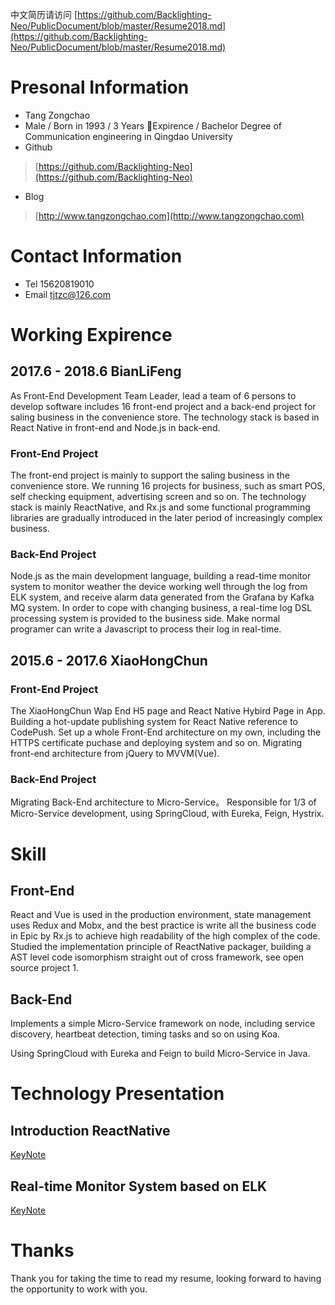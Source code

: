 中文简历请访问 [https://github.com/Backlighting-Neo/PublicDocument/blob/master/Resume2018.md](https://github.com/Backlighting-Neo/PublicDocument/blob/master/Resume2018.md)

# Presonal Information

- Tang Zongchao
- Male / Born in 1993 / 3 Years Expirence / Bachelor Degree of Communication engineering in Qingdao University
 - Github
 > [https://github.com/Backlighting-Neo](https://github.com/Backlighting-Neo)
 - Blog
 > [http://www.tangzongchao.com](http://www.tangzongchao.com)

# Contact Information

- Tel 15620819010
- Email tjtzc@126.com

# Working Expirence

## 2017.6 - 2018.6 BianLiFeng

As Front-End Development Team Leader, lead a team of 6 persons to develop software includes 16 front-end project and a back-end project for saling business in the convenience store. The technology stack is based in React Native in front-end and Node.js in back-end. 

### Front-End Project

The front-end project is mainly to support the saling business in the convenience store. We running 16 projects for business, such as smart POS, self checking equipment, advertising screen and so on. The technology stack is mainly ReactNative, and Rx.js and some functional programming libraries are gradually introduced in the later period of increasingly complex business.

### Back-End Project

Node.js as the main development language, building a read-time monitor system to monitor weather the device working well through the log from ELK system, and receive alarm data generated from the Grafana by Kafka MQ system. In order to cope with changing business, a real-time log DSL processing system is provided to the business side. Make normal programer can write a Javascript to process their log in real-time.

## 2015.6 - 2017.6 XiaoHongChun

### Front-End Project

The XiaoHongChun Wap End H5 page and React Native Hybird Page in App. Building a hot-update publishing system for React Native reference to CodePush. Set up a whole Front-End architecture on my own, including the HTTPS certificate puchase and deploying system and so on. Migrating front-end architecture from jQuery to MVVM(Vue).

### Back-End Project

Migrating Back-End architecture to Micro-Service。 Responsible for 1/3 of Micro-Service development, using SpringCloud, with Eureka, Feign, Hystrix.

# Skill

## Front-End

React and Vue is used in the production environment, state management uses Redux and Mobx, and the best practice is write all the business code in Epic by Rx.js to achieve high readability of the high complex of the code.
Studied the implementation principle of ReactNative packager, building a AST level code isomorphism straight out of cross framework, see open source project 1.

## Back-End

Implements a simple Micro-Service framework on node, including service discovery, heartbeat detection, timing tasks and so on using Koa.

Using SpringCloud with Eureka and Feign to build Micro-Service in Java.




# Technology Presentation

## Introduction ReactNative

[KeyNote](https://github.com/Backlighting-Neo/PublicDocument/blob/master/ReactNativeAtBlibee.pdf)

## Real-time Monitor System based on ELK

[KeyNote](https://github.com/Backlighting-Neo/PublicDocument/blob/master/ELKbasedDeviceMonitorSystem.pdf)

# Thanks
Thank you for taking the time to read my resume, looking forward to having the opportunity to work with you.